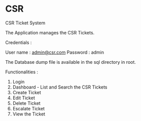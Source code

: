 # CSR
CSR Ticket System 

The Application manages the CSR Tickets.

Credentials :

User name : admin@csr.com
Password : admin

The  Database dump file is available in the sql directory in root.

Functionalities :

1. Login
2. Dashboard - List and Search the CSR Tickets
3. Create Ticket
4. Edit Ticket
5. Delete Ticket
6. Escalate Ticket
7. View the Ticket



